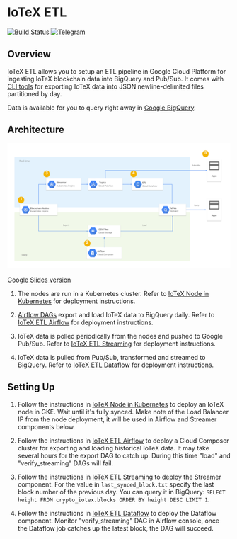 # IoTeX ETL

[![Build Status](https://travis-ci.org/blockchain-etl/iotex-etl.svg?branch=master)](https://travis-ci.org/blockchain-etl/iotex-etl)
[![Telegram](https://img.shields.io/badge/telegram-join%20chat-blue.svg)](https://t.me/joinchat/GsMpbA3mv1OJ6YMp3T5ORQ)

## Overview

IoTeX ETL allows you to setup an ETL pipeline in Google Cloud Platform for ingesting IoTeX blockchain data 
into BigQuery and Pub/Sub. It comes with [CLI tools](/cli) for exporting IoTeX data into JSON newline-delimited files
partitioned by day. 

Data is available for you to query right away in 
[Google BigQuery](https://console.cloud.google.com/bigquery?page=dataset&d=crypto_iotex&p=public-data-finance).

## Architecture

![iotex_etl_architecture.svg](iotex_etl_architecture.svg)

[Google Slides version](https://docs.google.com/presentation/d/1VFMR4f8lghnpGZWZTevRTv6Zn9n9IUWHRnNrQsNE-8Y/edit#slide=id.p89)

1. The nodes are run in a Kubernetes cluster. 
    Refer to [IoTeX Node in Kubernetes](https://github.com/blockchain-etl/iotex-kubernetes) for deployment instructions.

2. [Airflow DAGs](https://airflow.apache.org/) export and load IoTeX data to BigQuery daily. 
    Refer to [IoTeX ETL Airflow](/airflow) for deployment instructions.
  
3. IoTeX data is polled periodically from the nodes and pushed to Google Pub/Sub. 
    Refer to [IoTeX ETL Streaming](/streaming) for deployment instructions.  
  
4. IoTeX data is pulled from Pub/Sub, transformed and streamed to BigQuery. 
    Refer to [IoTeX ETL Dataflow](/dataflow) for deployment instructions.  
 
## Setting Up

1. Follow the instructions in [IoTeX Node in Kubernetes](https://github.com/blockchain-etl/iotex-kubernetes) to deploy
    an IoTeX node in GKE. Wait until it's fully synced. Make note of the Load Balancer IP from the node deployment, it
    will be used in Airflow and Streamer components below.

2. Follow the instructions in [IoTeX ETL Airflow](/airflow) to deploy a Cloud Composer cluster for 
    exporting and loading historical IoTeX data. It may take several hours for the export DAG to catch up. During this
    time "load" and "verify_streaming" DAGs will fail. 

3. Follow the instructions in [IoTeX ETL Streaming](/streaming) to deploy the Streamer component. For the value in 
    `last_synced_block.txt` specify the last block number of the previous day. You can query it in BigQuery:
    `SELECT height FROM crypto_iotex.blocks ORDER BY height DESC LIMIT 1`.

4. Follow the instructions in [IoTeX ETL Dataflow](/dataflow) to deploy the Dataflow component. Monitor 
    "verify_streaming" DAG in Airflow console, once the Dataflow job catches up the latest block, the DAG will succeed.